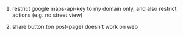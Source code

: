 1. restrict google maps-api-key to my domain only, 
  and also restrict actions (e.g. no street view)

2. share button (on post-page) doesn't work on web
